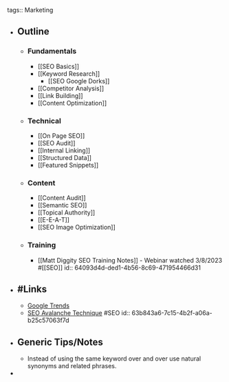 tags:: Marketing

- ## Outline
	- ### Fundamentals
		- [[SEO Basics]]
		- [[Keyword Research]]
			- [[SEO Google Dorks]]
		- [[Competitor Analysis]]
		- [[Link Building]]
		- [[Content Optimization]]
	- ### Technical
		- [[On Page SEO]]
		- [[SEO Audit]]
		- [[Internal Linking]]
		- [[Structured Data]]
		- [[Featured Snippets]]
	- ### Content
		- [[Content Audit]]
		- [[Semantic SEO]]
		- [[Topical Authority]]
		- [[E-E-A-T]]
		- [[SEO Image Optimization]]
	- ### Training
		- [[Matt Diggity SEO Training Notes]] - Webinar watched 3/8/2023 #[[SEO]]
		  id:: 64093d4d-ded1-4b56-8c69-471954466d31
- ## #Links
	- [Google Trends](https://trends.google.com/)
	- [SEO Avalanche Technique](https://www.buildersociety.com/threads/seo-avalanche-technique-ranking-with-no-resources.5114/) #SEO
	  id:: 63b843a6-7c15-4b2f-a06a-b25c57063f7d
- ## Generic Tips/Notes
	- Instead of using the same keyword over and over use natural synonyms and related phrases.
-